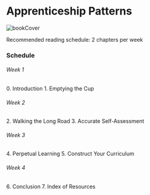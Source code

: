 <h1>Apprenticeship Patterns</h1>

![bookCover](https://user-images.githubusercontent.com/15054255/138607591-01b1c70f-706d-497c-8223-f6b58ec91a95.png)

Recommended reading schedule: 2 chapters per week 

<h3>Schedule</h3>
<h6>Week 1</h6>
0. Introduction
1. Emptying the Cup 
<h6>Week 2</h6>
2. Walking the Long Road
3. Accurate Self-Assessment
<h6>Week 3</h6>
4. Perpetual Learning
5. Construct Your Curriculum
<h6>Week 4</h6>
6. Conclusion
7. Index of Resources 
